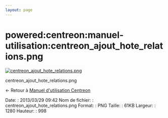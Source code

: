 ```yaml
---
layout: page
---
```


powered:centreon:manuel-utilisation:centreon\_ajout\_hote\_relations.png
========================================================================

[![centreon\_ajout\_hote\_relations.png](../../..//assets/media/powered/centreon/manuel-utilisation/centreon_ajout_hote_relations.png@cache=&w=900&h=701 "centreon_ajout_hote_relations.png")](../../..//assets/media/powered/centreon/manuel-utilisation/centreon_ajout_hote_relations.png@cache= "Afficher le fichier original")

centreon\_ajout\_hote\_relations.png

← Retour à [Manuel d'utilisation
Centreon](../../../../centreon/manuel-utilisation/start.html "centreon:manuel-utilisation:start")

Date:
:   2013/03/29 09:42
Nom de fichier:
:   centreon\_ajout\_hote\_relations.png
Format:
:   PNG
Taille:
:   61KB
Largeur:
:   1280
Hauteur:
:   998

